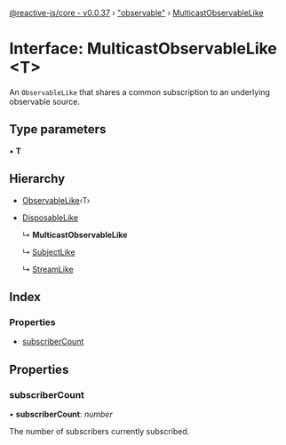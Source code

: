 [@reactive-js/core - v0.0.37](../README.md) › ["observable"](../modules/_observable_.md) › [MulticastObservableLike](_observable_.multicastobservablelike.md)

# Interface: MulticastObservableLike <**T**>

An `ObservableLike` that shares a common subscription to an underlying observable source.

## Type parameters

▪ **T**

## Hierarchy

* [ObservableLike](_observable_.observablelike.md)‹T›

* [DisposableLike](_disposable_.disposablelike.md)

  ↳ **MulticastObservableLike**

  ↳ [SubjectLike](_observable_.subjectlike.md)

  ↳ [StreamLike](_streamable_.streamlike.md)

## Index

### Properties

* [subscriberCount](_observable_.multicastobservablelike.md#subscribercount)

## Properties

###  subscriberCount

• **subscriberCount**: *number*

The number of subscribers currently subscribed.
